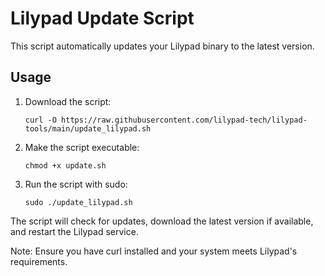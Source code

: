 # Lilypad Update Script

This script automatically updates your Lilypad binary to the latest version.

## Usage

1. Download the script:
    ```
    curl -O https://raw.githubusercontent.com/lilypad-tech/lilypad-tools/main/update_lilypad.sh
    ```

2. Make the script executable:
    ```
    chmod +x update.sh
    ```

3. Run the script with sudo:
    ```
    sudo ./update_lilypad.sh
    ```

The script will check for updates, download the latest version if available, and restart the Lilypad service.

Note: Ensure you have curl installed and your system meets Lilypad's requirements.
